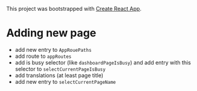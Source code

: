 This project was bootstrapped with [Create React App](https://github.com/facebookincubator/create-react-app).

# Adding new page

- add new entry to `AppRouePaths`
- add route to `appRoutes`
- add is busy selector (like `dashboardPageIsBusy`) and add entry with this selector to `selectCurrentPageIsBusy`
- add translations (at least page title)
- add new entry to `selectCurrentPageName`
